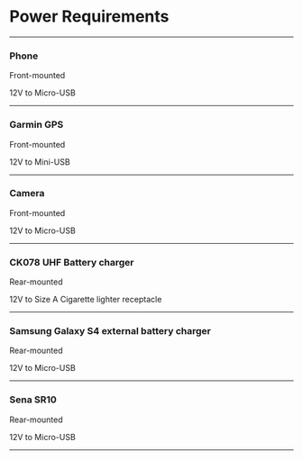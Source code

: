 # Power Requirements

----

### Phone

Front-mounted

12V to Micro-USB 

----

### Garmin GPS

Front-mounted

12V to Mini-USB

----

### Camera

Front-mounted

12V to Micro-USB

----

### CK078 UHF Battery charger

Rear-mounted

12V to Size A Cigarette lighter receptacle

----

### Samsung Galaxy S4 external battery charger

Rear-mounted

12V to Micro-USB

----

### Sena SR10

Rear-mounted

12V to Micro-USB

----
